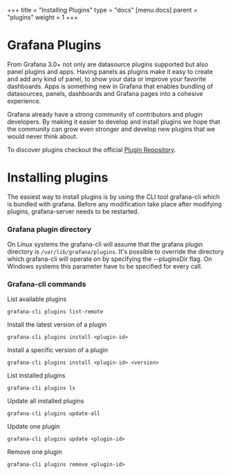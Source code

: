 +++
title = "Installing Plugins"
type = "docs"
[menu.docs]
parent = "plugins"
weight = 1
+++

# Grafana Plugins

From Grafana 3.0+ not only are datasource plugins supported but also panel plugins and apps.
Having panels as plugins make it easy to create and add any kind of panel, to show your data
or improve your favorite dashboards. Apps is something new in Grafana that enables
bundling of datasources, panels, dashboards and Grafana pages into a cohesive experience.

Grafana already have a strong community of contributors and plugin developers.
By making it easier to develop and install plugins we hope that the community
can grow even stronger and develop new plugins that we would never think about.

To discover plugins checkout the official [Plugin Repository](https://grafana.com/plugins).

# Installing plugins

The easiest way to install plugins is by using the CLI tool grafana-cli which is bundled with grafana. Before any modification take place after modifying plugins, grafana-server needs to be restarted.

### Grafana plugin directory

On Linux systems the grafana-cli will assume that the grafana plugin directory is `/var/lib/grafana/plugins`. It's possible to override the directory which grafana-cli will operate on by specifying the --pluginsDir flag. On Windows systems this parameter have to be specified for every call.

### Grafana-cli commands

List available plugins
```
grafana-cli plugins list-remote
```

Install the latest version of a plugin
```
grafana-cli plugins install <plugin-id>
```

Install a specific version of a plugin
```
grafana-cli plugins install <plugin-id> <version>
```

List installed plugins
```
grafana-cli plugins ls
```

Update all installed plugins
```
grafana-cli plugins update-all
```

Update one plugin
```
grafana-cli plugins update <plugin-id>
```

Remove one plugin
```
grafana-cli plugins remove <plugin-id>
```
